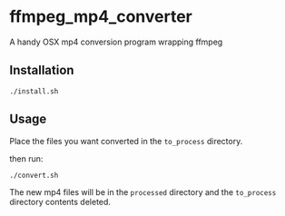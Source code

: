 # ffmpeg_mp4_converter
A handy OSX mp4 conversion program wrapping ffmpeg 


## Installation
`./install.sh`

## Usage
Place the files you want converted in the `to_process` directory.

then run:

`./convert.sh`

The new mp4 files will be in the `processed` directory and the `to_process` directory contents deleted.

